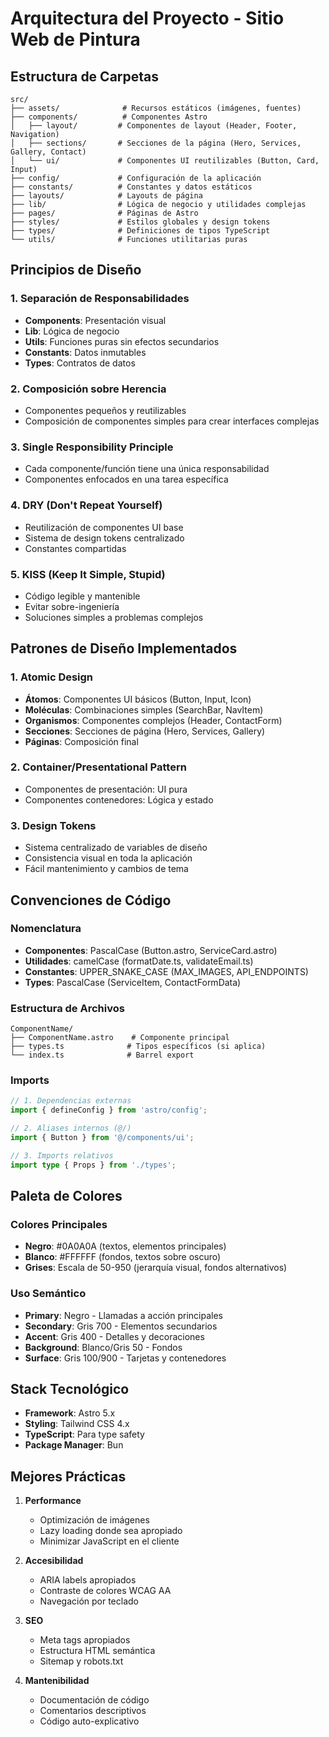 # Arquitectura del Proyecto - Sitio Web de Pintura

## Estructura de Carpetas

```
src/
├── assets/              # Recursos estáticos (imágenes, fuentes)
├── components/          # Componentes Astro
│   ├── layout/         # Componentes de layout (Header, Footer, Navigation)
│   ├── sections/       # Secciones de la página (Hero, Services, Gallery, Contact)
│   └── ui/             # Componentes UI reutilizables (Button, Card, Input)
├── config/             # Configuración de la aplicación
├── constants/          # Constantes y datos estáticos
├── layouts/            # Layouts de página
├── lib/                # Lógica de negocio y utilidades complejas
├── pages/              # Páginas de Astro
├── styles/             # Estilos globales y design tokens
├── types/              # Definiciones de tipos TypeScript
└── utils/              # Funciones utilitarias puras
```

## Principios de Diseño

### 1. Separación de Responsabilidades
- **Components**: Presentación visual
- **Lib**: Lógica de negocio
- **Utils**: Funciones puras sin efectos secundarios
- **Constants**: Datos inmutables
- **Types**: Contratos de datos

### 2. Composición sobre Herencia
- Componentes pequeños y reutilizables
- Composición de componentes simples para crear interfaces complejas

### 3. Single Responsibility Principle
- Cada componente/función tiene una única responsabilidad
- Componentes enfocados en una tarea específica

### 4. DRY (Don't Repeat Yourself)
- Reutilización de componentes UI base
- Sistema de design tokens centralizado
- Constantes compartidas

### 5. KISS (Keep It Simple, Stupid)
- Código legible y mantenible
- Evitar sobre-ingeniería
- Soluciones simples a problemas complejos

## Patrones de Diseño Implementados

### 1. **Atomic Design**
- **Átomos**: Componentes UI básicos (Button, Input, Icon)
- **Moléculas**: Combinaciones simples (SearchBar, NavItem)
- **Organismos**: Componentes complejos (Header, ContactForm)
- **Secciones**: Secciones de página (Hero, Services, Gallery)
- **Páginas**: Composición final

### 2. **Container/Presentational Pattern**
- Componentes de presentación: UI pura
- Componentes contenedores: Lógica y estado

### 3. **Design Tokens**
- Sistema centralizado de variables de diseño
- Consistencia visual en toda la aplicación
- Fácil mantenimiento y cambios de tema

## Convenciones de Código

### Nomenclatura
- **Componentes**: PascalCase (Button.astro, ServiceCard.astro)
- **Utilidades**: camelCase (formatDate.ts, validateEmail.ts)
- **Constantes**: UPPER_SNAKE_CASE (MAX_IMAGES, API_ENDPOINTS)
- **Types**: PascalCase (ServiceItem, ContactFormData)

### Estructura de Archivos
```
ComponentName/
├── ComponentName.astro    # Componente principal
├── types.ts              # Tipos específicos (si aplica)
└── index.ts              # Barrel export
```

### Imports
```typescript
// 1. Dependencias externas
import { defineConfig } from 'astro/config';

// 2. Aliases internos (@/)
import { Button } from '@/components/ui';

// 3. Imports relativos
import type { Props } from './types';
```

## Paleta de Colores

### Colores Principales
- **Negro**: #0A0A0A (textos, elementos principales)
- **Blanco**: #FFFFFF (fondos, textos sobre oscuro)
- **Grises**: Escala de 50-950 (jerarquía visual, fondos alternativos)

### Uso Semántico
- **Primary**: Negro - Llamadas a acción principales
- **Secondary**: Gris 700 - Elementos secundarios
- **Accent**: Gris 400 - Detalles y decoraciones
- **Background**: Blanco/Gris 50 - Fondos
- **Surface**: Gris 100/900 - Tarjetas y contenedores

## Stack Tecnológico

- **Framework**: Astro 5.x
- **Styling**: Tailwind CSS 4.x
- **TypeScript**: Para type safety
- **Package Manager**: Bun

## Mejores Prácticas

1. **Performance**
   - Optimización de imágenes
   - Lazy loading donde sea apropiado
   - Minimizar JavaScript en el cliente

2. **Accesibilidad**
   - ARIA labels apropiados
   - Contraste de colores WCAG AA
   - Navegación por teclado

3. **SEO**
   - Meta tags apropiados
   - Estructura HTML semántica
   - Sitemap y robots.txt

4. **Mantenibilidad**
   - Documentación de código
   - Comentarios descriptivos
   - Código auto-explicativo
